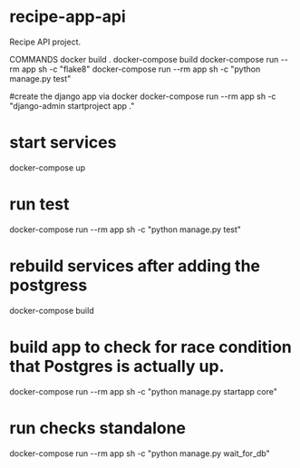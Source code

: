 # recipe-app-api
Recipe API project.

COMMANDS
docker build .
docker-compose build
docker-compose run --rm app sh -c "flake8"
docker-compose run --rm app sh -c "python manage.py test"

#create the django app via docker
docker-compose run --rm app sh -c "django-admin startproject app ."


# start services
docker-compose up

# run test
docker-compose run --rm app sh -c "python manage.py test"

# rebuild services after adding the postgress
docker-compose build

# build app to check for race condition that Postgres is actually up.
docker-compose run --rm app sh -c "python manage.py startapp core"

# run checks standalone
docker-compose run --rm app sh -c "python manage.py wait_for_db"
